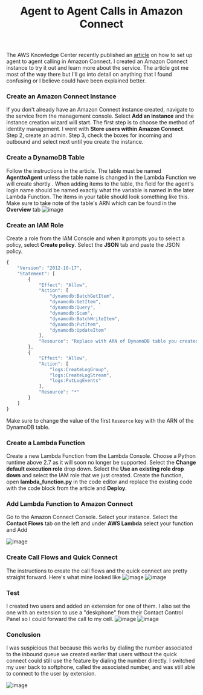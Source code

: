﻿---
title: Agent to Agent Calls in Amazon Connect
---
The AWS Knowledge Center recently published an [article](https://aws.amazon.com/premiumsupport/knowledge-center/connect-agent-to-agent-extensions/) on how to set up agent to agent calling in Amazon Connect. I created an Amazon Connect instance to try it out and learn more about the service.  The article got me most of the way there but I'll go into detail on anything that I found confusing or I believe could have been explained better. 
### Create an Amazon Connect Instance
If you don't already have an Amazon Connect instance created, navigate to the service from the management console. Select **Add an instance** and the instance creation wizard  will start. The first step is to choose the method of identity management. I went with **Store users within Amazon Connect**. Step 2, create an admin. Step 3, check the boxes for incoming and outbound and select next until you create the instance.
### Create a DynamoDB Table
Follow the instructions in the article. The table must be named **AgenttoAgent** unless the table name is changed in the Lambda Function we will create shortly . When adding items to the table, the field for the agent's login name should be named exactly what the variable is named in the later Lambda Function. The items in your table should look something like this. Make sure to take note of the table's ARN which can be found in the **Overview** tab
![image](/assets/img/DBTableItem.png)
### Create an IAM Role
Create a role from the IAM Console and when it prompts you to select a policy, select **Create policy**. Select the **JSON** tab and paste the JSON policy. 
```javascript
{
    "Version": "2012-10-17",
    "Statement": [
        {
            "Effect": "Allow",
            "Action": [
                "dynamodb:BatchGetItem",
                "dynamodb:GetItem",
                "dynamodb:Query",
                "dynamodb:Scan",
                "dynamodb:BatchWriteItem",
                "dynamodb:PutItem",
                "dynamodb:UpdateItem"
            ],
            "Resource": "Replace with ARN of DynamoDB table you created"
        },
        {
            "Effect": "Allow",
            "Action": [
                "logs:CreateLogGroup",
                "logs:CreateLogStream",
                "logs:PutLogEvents"
            ],
            "Resource": "*"
        }
    ]
}
```
Make sure to change the value of the first ```Resource``` key with the ARN of the DynamoDB table.
### Create a Lambda Function
Create a new Lambda Function from the Lambda Console. Choose a Python runtime above 2.7 as it will soon no longer be supported. Select the **Change default execution role**
 drop down. Select the **Use an existing role drop down** and select the IAM role that we just created. Create the function, open **lambda_function.py** in the code editor and replace the existing code with the code block from the article and **Deploy**.
### Add Lambda Function to Amazon Connect
Go to the Amazon Connect Console. Select your instance. Select the **Contact Flows** tab on the left and under **AWS Lambda** select your function and Add

![image](/assets/img/ConnectLambdaAdd.png)
### Create Call Flows and Quick Connect
The instructions to create the call flows and the quick connect are pretty straight forward. Here's what mine looked like ![image](/assets/img/queueFlow_2021-07-05_194737.png)
![image](/assets/img/ContactFlow.png)
### Test
I created two users and added an extension for one of them. I also set the one with an extension to use a "deskphone" from their Contact Control Panel so I could forward the call to my cell. 
![image](/assets/img/extensionDial_2021-07-05_202014.png)
![image](/assets/img/extensionDialConnected2021-07-05_202051.png)
### Conclusion
I was suspicious that because this works by dialing the number associated to the inbound queue we created earlier that users without the quick connect could still use the feature by dialing the number directly. I switched my user back to softphone, called the associated number, and was still able to connect to the user by extension.

![image](/assets/img/ManualConnect_2021-07-05_205638.png)
